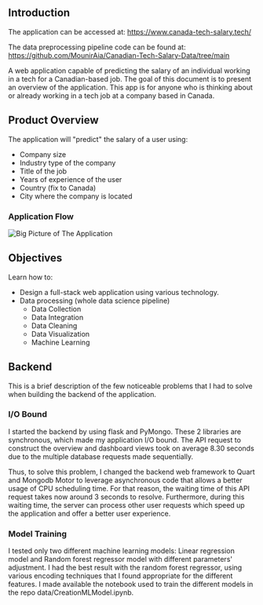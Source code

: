## Introduction
The application can be accessed at: https://www.canada-tech-salary.tech/

The data preprocessing pipeline code can be found at: https://github.com/MounirAia/Canadian-Tech-Salary-Data/tree/main

A web application capable of predicting the salary of an individual working in a tech for  a Canadian-based job.
The goal of this document is to present an overview of the application. This app is for anyone who is thinking about or already working in a tech job at a company based in Canada.

## Product Overview
The application will "predict" the salary of a user using:
- Company size
- Industry type of the company
- Title of the job
- Years of experience of the user
- Country (fix to Canada)
- City where the company is located

### Application Flow
![Big Picture of The Application](https://github.com/MounirAia/Canadian-Tech-Salary-Prediction-App/assets/86434940/f82d4cec-13bc-42db-b3a2-7e31a9b9b6d8)

## Objectives
Learn how to:
 - Design a full-stack web application using various technology.
 - Data processing (whole data science pipeline)
	 - Data Collection
	 - Data Integration
	 - Data Cleaning
	 - Data Visualization
	 - Machine Learning

## Backend
This is a brief description of the few noticeable problems that I had to solve when building the backend of the application.

### I/O Bound
I started the backend by using flask and PyMongo. These 2 libraries are synchronous, which made my application I/O bound. The API request to construct the overview and dashboard views took on average 8.30 seconds due to the multiple database requests made sequentially.

Thus, to solve this problem, I changed the backend web framework to Quart and Mongodb Motor to leverage asynchronous code that allows a better usage of CPU scheduling time. For that reason, the waiting time of this API request takes now around 3 seconds to resolve. Furthermore, during this waiting time, the server can process other user requests which speed up the application and offer a better user experience.

### Model Training

I tested only two different machine learning models: Linear regression model and Random forest regressor model with different parameters' adjustment. I had the best result with the random forest regressor, using various encoding techniques that I found appropriate for the different features. I made available the notebook used to train the different models in the repo data/CreationMLModel.ipynb.
